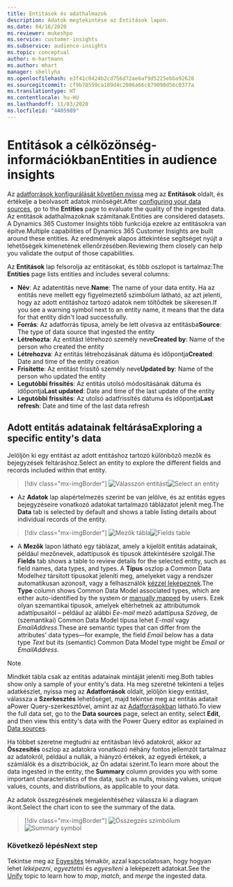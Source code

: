 ```yaml
---
title: Entitások és adathalmazok
description: Adatok megtekintése az Entitások lapon.
ms.date: 04/16/2020
ms.reviewer: mukeshpo
ms.service: customer-insights
ms.subservice: audience-insights
ms.topic: conceptual
author: m-hartmann
ms.author: mhart
manager: shellyha
ms.openlocfilehash: e3f41c0424b2cd756d72ae6af9d5225ebba92628
ms.sourcegitcommit: cf9b78559ca189d4c2086a66c879098d56c0377a
ms.translationtype: HT
ms.contentlocale: hu-HU
ms.lasthandoff: 11/03/2020
ms.locfileid: "4405989"
---
```

# <a name="entities-in-audience-insights"></a><span data-ttu-id="fa92e-103">Entitások a célközönség-információkban</span><span class="sxs-lookup"><span data-stu-id="fa92e-103">Entities in audience insights</span></span>

<span data-ttu-id="fa92e-104">Az [adatforrások konfigurálását követően nyissa](data-sources.md) meg az **Entitások** oldalt, és értékelje a beolvasott adatok minőségét.</span><span class="sxs-lookup"><span data-stu-id="fa92e-104">After [configuring your data sources](data-sources.md), go to the **Entities** page to evaluate the quality of the ingested data.</span></span> <span data-ttu-id="fa92e-105">Az entitások adathalmazoknak számítanak.</span><span class="sxs-lookup"><span data-stu-id="fa92e-105">Entities are considered datasets.</span></span> <span data-ttu-id="fa92e-106">A Dynamics 365 Customer Insights több funkciója ezekre az entitásokra van építve.</span><span class="sxs-lookup"><span data-stu-id="fa92e-106">Multiple capabilities of Dynamics 365 Customer Insights are built around these entities.</span></span> <span data-ttu-id="fa92e-107">Az eredmények alapos áttekintése segítséget nyújt a lehetőségek kimenetének ellenőrzésében.</span><span class="sxs-lookup"><span data-stu-id="fa92e-107">Reviewing them closely can help you validate the output of those capabilities.</span></span>

<span data-ttu-id="fa92e-108">Az **Entitások** lap felsorolja az entitásokat, és több oszlopot is tartalmaz:</span><span class="sxs-lookup"><span data-stu-id="fa92e-108">The **Entities** page lists entities and includes several columns:</span></span>

- <span data-ttu-id="fa92e-109">**Név**: Az adatentitás neve.</span><span class="sxs-lookup"><span data-stu-id="fa92e-109">**Name**: The name of your data entity.</span></span> <span data-ttu-id="fa92e-110">Ha az entitás neve mellett egy figyelmeztető szimbólum látható, az azt jelenti, hogy az adott entitáshoz tartozó adatok nem töltődtek be sikeresen.</span><span class="sxs-lookup"><span data-stu-id="fa92e-110">If you see a warning symbol next to an entity name, it means that the data for that entity didn't load successfully.</span></span>
- <span data-ttu-id="fa92e-111">**Forrás**: Az adatforrás típusa, amely be lett olvasva az entitásba</span><span class="sxs-lookup"><span data-stu-id="fa92e-111">**Source**: The type of data source that ingested the entity</span></span>
- <span data-ttu-id="fa92e-112">**Létrehozta**: Az entitást létrehozó személy neve</span><span class="sxs-lookup"><span data-stu-id="fa92e-112">**Created by**: Name of the person who created the entity</span></span>
- <span data-ttu-id="fa92e-113">**Létrehozva**: Az entitás létrehozásának dátuma és időpontja</span><span class="sxs-lookup"><span data-stu-id="fa92e-113">**Created**: Date and time of the entity creation</span></span>
- <span data-ttu-id="fa92e-114">**Frisítette**: Az entitást frissítő személy neve</span><span class="sxs-lookup"><span data-stu-id="fa92e-114">**Updated by**: Name of the person who updated the entity</span></span>
- <span data-ttu-id="fa92e-115">**Legutóbbi frissítés**: Az entitás utolsó módosításának dátuma és időpontja</span><span class="sxs-lookup"><span data-stu-id="fa92e-115">**Last updated**: Date and time of the last update of the entity</span></span>
- <span data-ttu-id="fa92e-116">**Legutóbbi frissítés**: Az utolsó adatfrissítés dátuma és időpontja</span><span class="sxs-lookup"><span data-stu-id="fa92e-116">**Last refresh**: Date and time of the last data refresh</span></span>

## <a name="exploring-a-specific-entitys-data"></a><span data-ttu-id="fa92e-117">Adott entitás adatainak feltárása</span><span class="sxs-lookup"><span data-stu-id="fa92e-117">Exploring a specific entity's data</span></span>

<span data-ttu-id="fa92e-118">Jelöljön ki egy entitást az adott entitáshoz tartozó különböző mezők és bejegyzések feltáráshoz.</span><span class="sxs-lookup"><span data-stu-id="fa92e-118">Select an entity to explore the different fields and records included within that entity.</span></span>

> [!div class="mx-imgBorder"]
> <span data-ttu-id="fa92e-119">![Válasszon entitást](media/data-manager-entities-data.png "Válasszon ki egy entitást!")</span><span class="sxs-lookup"><span data-stu-id="fa92e-119">![Select an entity](media/data-manager-entities-data.png "Select an entity")</span></span>

- <span data-ttu-id="fa92e-120">Az **Adatok** lap alapértelmezés szerint be van jelölve, és az entitás egyes bejegyzéseire vonatkozó adatokat tartalmazó táblázatot jelenít meg.</span><span class="sxs-lookup"><span data-stu-id="fa92e-120">The **Data** tab is selected by default and shows a table listing details about individual records of the entity.</span></span>

> [!div class="mx-imgBorder"]
> <span data-ttu-id="fa92e-121">![Mezők tábla](media/data-manager-entities-fields.PNG "Mezők tábla")</span><span class="sxs-lookup"><span data-stu-id="fa92e-121">![Fields table](media/data-manager-entities-fields.PNG "Fields table")</span></span>

- <span data-ttu-id="fa92e-122">A **Mezők** lapon látható egy táblázat, amely a kijelölt entitás adatainak, például mezőnevek, adattípusok és típusok áttekintésére szolgál.</span><span class="sxs-lookup"><span data-stu-id="fa92e-122">The **Fields** tab shows a table to review details for the selected entity, such as field names, data types, and types.</span></span> <span data-ttu-id="fa92e-123">A **Típus** oszlop a Common Data Modelhez társított típusokat jeleníti meg, amelyeket vagy a rendszer automatikusan azonosít, vagy a felhasználók [kézzel leképeznek](map-entities.md).</span><span class="sxs-lookup"><span data-stu-id="fa92e-123">The **Type** column shows Common Data Model associated types, which are either auto-identified by the system or [manually mapped](map-entities.md) by users.</span></span> <span data-ttu-id="fa92e-124">Ezek olyan szemantikai típusok, amelyek eltérhetnek az attribútumok adattípusaitól – például az alábbi *Ee-mail* mező adattípusa *Szöveg*, de (szemantikai) Common Data Model típusa lehet *E-mail* vagy *EmailAddress*.</span><span class="sxs-lookup"><span data-stu-id="fa92e-124">These are semantic types that can differ from the attributes' data types—for example, the field *Email* below has a data type *Text* but its (semantic) Common Data Model type might be *Email* or *EmailAddress*.</span></span>

> [!NOTE]
> <span data-ttu-id="fa92e-125">Mindkét tábla csak az entitás adatainak mintáját jeleníti meg.</span><span class="sxs-lookup"><span data-stu-id="fa92e-125">Both tables show only a sample of your entity's data.</span></span> <span data-ttu-id="fa92e-126">Ha meg szeretné tekinteni a teljes adatkészlet, nyissa meg az **Adatforrások** oldalt, jelöljön kiegy entitást, válassza a **Szerkesztés** lehetőséget, majd tekintse meg az entitás adatait aPower Query-szerkesztővel, amint az az [Adatforrásokban](data-sources.md) látható.</span><span class="sxs-lookup"><span data-stu-id="fa92e-126">To view the full data set, go to the **Data sources** page, select an entity, select **Edit**, and then view this entity's data with the Power Query editor as explained in [Data sources](data-sources.md).</span></span>

<span data-ttu-id="fa92e-127">Ha többet szeretne megtudni az entitásban lévő adatokról, akkor az **Összesítés** oszlop az adatokra vonatkozó néhány fontos jellemzőt tartalmaz az adatokról, például a nullák, a hiányzó értékek, az egyedi értékek, a számlálók és a disztribúciók, az Ön adatai szerint.</span><span class="sxs-lookup"><span data-stu-id="fa92e-127">To learn more about the data ingested in the entity, the **Summary** column provides you with some important characteristics of the data, such as nulls, missing values, unique values, counts, and distributions, as applicable to your data.</span></span>

<span data-ttu-id="fa92e-128">Az adatok összegzésének megjelenítéséhez válassza ki a diagram ikont.</span><span class="sxs-lookup"><span data-stu-id="fa92e-128">Select the chart icon to see the summary of the data.</span></span>

> [!div class="mx-imgBorder"]
> <span data-ttu-id="fa92e-129">![Összegzés szimbólum](media/data-manager-entities-summary.png "Adatok összesítése tábla")</span><span class="sxs-lookup"><span data-stu-id="fa92e-129">![Summary symbol](media/data-manager-entities-summary.png "Data summary table")</span></span>

### <a name="next-step"></a><span data-ttu-id="fa92e-130">Következő lépés</span><span class="sxs-lookup"><span data-stu-id="fa92e-130">Next step</span></span>

<span data-ttu-id="fa92e-131">Tekintse meg az [Egyesítés](data-unification.md) témakör, azzal kapcsolatosan, hogy hogyan lehet *leképezni*, *egyeztetni* és *egyesíteni* a leképezett adatokat.</span><span class="sxs-lookup"><span data-stu-id="fa92e-131">See the [Unify](data-unification.md) topic to learn how to *map*, *match*, and *merge* the ingested data.</span></span>
